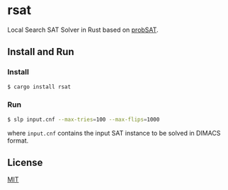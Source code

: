 # rsat
Local Search SAT Solver in Rust based on [probSAT](https://github.com/adrianopolus/probSAT).

## Install and Run

### Install

```sh
$ cargo install rsat
```

### Run

```sh
$ slp input.cnf --max-tries=100 --max-flips=1000
```

where `input.cnf` contains the input SAT instance to be solved in DIMACS format.

## License

[MIT](LICENSE)
